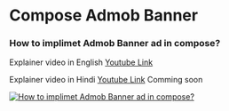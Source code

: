 # Compose Admob Banner
### How to implimet Admob Banner ad in compose?

Explainer video in English [Youtube Link](https://www.youtube.com/watch?v=vAlDqS6qj_E)

Explainer video in Hindi [Youtube Link]() Comming soon

[![How to implimet Admob Banner ad in compose?](https://img.youtube.com/vi/vAlDqS6qj_E/0.jpg)](https://www.youtube.com/watch?v=vAlDqS6qj_E)

